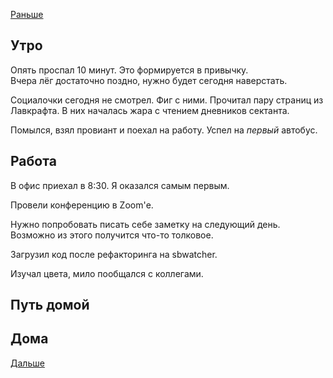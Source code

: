 [Раньше](2020.08.25.md)  
## Утро
Опять проспал 10 минут. Это формируется в привычку.  
Вчера лёг достаточно поздно, нужно будет сегодня наверстать.

Социалочки сегодня не смотрел. Фиг с ними. Прочитал пару страниц из Лавкрафта. В них началась жара с чтением дневников сектанта.

Помылся, взял провиант и поехал на работу. Успел на *первый* автобус.
## Работа
В офис приехал в 8:30. Я оказался самым первым.

Провели конференцию в Zoom'е.

Нужно попробовать писать себе заметку на следующий день. Возможно из этого получится что-то толковое.

Загрузил код после рефакторинга на sbwatcher.

Изучал цвета, мило пообщался с коллегами.
## Путь домой
## Дома
[Дальше](2020.08.27.md)